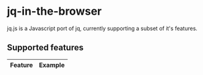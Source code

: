 # jq-in-the-browser

jq.js is a Javascript port of jq, currently supporting a subset of it's features.

## Supported features

Feature | Example 
--- | ---
